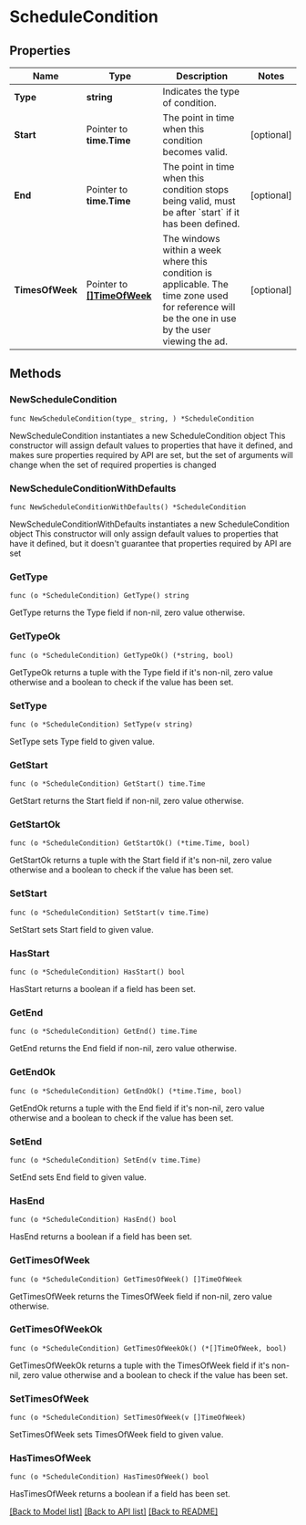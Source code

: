 # ScheduleCondition

## Properties

Name | Type | Description | Notes
------------ | ------------- | ------------- | -------------
**Type** | **string** | Indicates the type of condition. | 
**Start** | Pointer to **time.Time** | The point in time when this condition becomes valid. | [optional] 
**End** | Pointer to **time.Time** | The point in time when this condition stops being valid, must be after &#x60;start&#x60; if it has been defined. | [optional] 
**TimesOfWeek** | Pointer to [**[]TimeOfWeek**](TimeOfWeek.md) | The windows within a week where this condition is applicable. The time zone used for reference will be the one in use by the user viewing the ad. | [optional] 

## Methods

### NewScheduleCondition

`func NewScheduleCondition(type_ string, ) *ScheduleCondition`

NewScheduleCondition instantiates a new ScheduleCondition object
This constructor will assign default values to properties that have it defined,
and makes sure properties required by API are set, but the set of arguments
will change when the set of required properties is changed

### NewScheduleConditionWithDefaults

`func NewScheduleConditionWithDefaults() *ScheduleCondition`

NewScheduleConditionWithDefaults instantiates a new ScheduleCondition object
This constructor will only assign default values to properties that have it defined,
but it doesn't guarantee that properties required by API are set

### GetType

`func (o *ScheduleCondition) GetType() string`

GetType returns the Type field if non-nil, zero value otherwise.

### GetTypeOk

`func (o *ScheduleCondition) GetTypeOk() (*string, bool)`

GetTypeOk returns a tuple with the Type field if it's non-nil, zero value otherwise
and a boolean to check if the value has been set.

### SetType

`func (o *ScheduleCondition) SetType(v string)`

SetType sets Type field to given value.


### GetStart

`func (o *ScheduleCondition) GetStart() time.Time`

GetStart returns the Start field if non-nil, zero value otherwise.

### GetStartOk

`func (o *ScheduleCondition) GetStartOk() (*time.Time, bool)`

GetStartOk returns a tuple with the Start field if it's non-nil, zero value otherwise
and a boolean to check if the value has been set.

### SetStart

`func (o *ScheduleCondition) SetStart(v time.Time)`

SetStart sets Start field to given value.

### HasStart

`func (o *ScheduleCondition) HasStart() bool`

HasStart returns a boolean if a field has been set.

### GetEnd

`func (o *ScheduleCondition) GetEnd() time.Time`

GetEnd returns the End field if non-nil, zero value otherwise.

### GetEndOk

`func (o *ScheduleCondition) GetEndOk() (*time.Time, bool)`

GetEndOk returns a tuple with the End field if it's non-nil, zero value otherwise
and a boolean to check if the value has been set.

### SetEnd

`func (o *ScheduleCondition) SetEnd(v time.Time)`

SetEnd sets End field to given value.

### HasEnd

`func (o *ScheduleCondition) HasEnd() bool`

HasEnd returns a boolean if a field has been set.

### GetTimesOfWeek

`func (o *ScheduleCondition) GetTimesOfWeek() []TimeOfWeek`

GetTimesOfWeek returns the TimesOfWeek field if non-nil, zero value otherwise.

### GetTimesOfWeekOk

`func (o *ScheduleCondition) GetTimesOfWeekOk() (*[]TimeOfWeek, bool)`

GetTimesOfWeekOk returns a tuple with the TimesOfWeek field if it's non-nil, zero value otherwise
and a boolean to check if the value has been set.

### SetTimesOfWeek

`func (o *ScheduleCondition) SetTimesOfWeek(v []TimeOfWeek)`

SetTimesOfWeek sets TimesOfWeek field to given value.

### HasTimesOfWeek

`func (o *ScheduleCondition) HasTimesOfWeek() bool`

HasTimesOfWeek returns a boolean if a field has been set.


[[Back to Model list]](../README.md#documentation-for-models) [[Back to API list]](../README.md#documentation-for-api-endpoints) [[Back to README]](../README.md)


